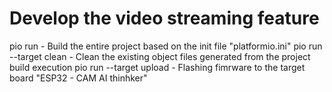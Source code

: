 # Develop the video streaming feature

pio run - Build the entire project based on the init file "platformio.ini"
pio run --target clean - Clean the existing object files generated from the project build execution
pio run --target upload - Flashing fimrware to the target board "ESP32 - CAM AI thinhker"